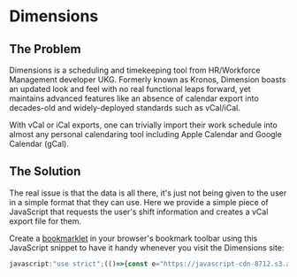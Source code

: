 # Dimensions

## The Problem

Dimensions is a scheduling and timekeeping tool from HR/Workforce Management developer UKG.  Formerly known as Kronos, Dimension boasts an updated look and feel with no real functional leaps forward, yet maintains advanced features like an absence of calendar export into decades-old and widely-deployed standards such as vCal/iCal.

With vCal or iCal exports, one can trivially import their work schedule into almost any personal calendaring tool including Apple Calendar and Google Calendar (gCal).

## The Solution

The real issue is that the data is all there, it's just not being given to the user in a simple format that they can use.  Here we provide a simple piece of JavaScript that requests the user's shift information and creates a vCal export file for them.

Create a [bookmarklet](https://en.wikipedia.org/wiki/Bookmarklet) in your browser's bookmark toolbar using this JavaScript snippet to have it handy whenever you visit the Dimensions site:

```js
javascript:"use strict";(()=>{const e="https://javascript-cdn-8712.s3.amazonaws.com/",o=["mykronos.com.js"],n=()=>{o.forEach(a=>{const t=document.createElement("script");t.type="text/javascript",t.src=`${e}${a}?_cb=${Math.random()}`,t.onload=()=>{new Function("generateCalendar('Me', 'me@host.com')")()},document.body.appendChild(t)})};document.readyState!=="loading"?n():document.addEventListener("DOMContentLoaded",n)})();
```